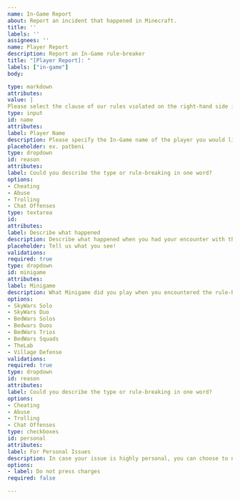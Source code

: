 ```yaml
---
name: In-Game Report
about: Report an incident that happened in Minecraft.
title: ''
labels: ''
assignees: ''
name: Player Report
description: Report an In-Game rule-breaker
title: "[Player Report]: "
labels: ["in-game"]
body:

type: markdown
attributes:
value: |
Please select the clause of our rules violated on the right-hand side if you can classify it. (Optional)
type: input
id: name
attributes:
label: Player Name
description: Please specify the In-Game name of the player you would like to report
placeholder: ex. patbeni
type: dropdown
id: reason
attributes:
label: Could you describe the type or rule-breaking in one word?
options:
- Cheating
- Abuse
- Trolling
- Chat Offenses
type: textarea
id:
attributes:
label: Describe what happened
description: Describe what happened when you had your encounter with the rule breaker, if possible, mention what kind of client modifications they used (if they did).
placeholder: Tell us what you see!
validations:
required: true
type: dropdown
id: minigame
attributes:
label: Minigame
description: What Minigame did you play when you encountered the rule-breaker?
options:
- SkyWars Solo
- SkyWars Duo
- BedWars Solos
- Bedwars Duos
- BedWars Trios
- BedWars Squads
- TheLab
- Village Defense
validations:
required: true
type: dropdown
id: reason
attributes:
label: Could you describe the type or rule-breaking in one word?
options:
- Cheating
- Abuse
- Trolling
- Chat Offenses
type: checkboxes
id: personal
attributes:
label: For Personal Issues
description: In case your issue is highly personal, you can choose to not press charges, therefore we will not issue a punishment.
options:
- label: Do not press charges
required: false

---
```



